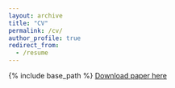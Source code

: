 ```yaml
---
layout: archive
title: "CV"
permalink: /cv/
author_profile: true
redirect_from:
  - /resume
---
```


{% include base_path %}
[Download paper here](http://zkarachi.github.io/files/ZK_CV2023_pdf.pdf)
